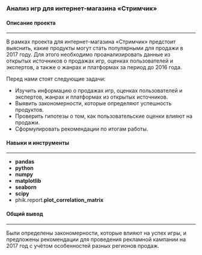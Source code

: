 ### Анализ игр для интернет-магазина «Стримчик»
#### Описание проекта
---
В рамках проекта для интернет-магазина «Стримчик» предстоит выяснить, какие продукты могут стать популярными для продажи в 2017 году. Для этого необходимо проанализировать данные из открытых источников о продажах игр, оценках пользователей и экспертов, а также о жанрах и платформах за период до 2016 года.

Перед нами стоят следующие задачи:
- Изучить информацию о продажах игр, оценках пользователей и экспертов, жанрах и платформах из открытых источников.
- Выявить закономерности, которые определяют успешность продуктов.
- Проверить гипотезы о том, как пользовательские оценки влияют на продажи.
- Сформулировать рекомендации по итогам работы.

#### Навыки и инструменты
---
- **pandas**
- **python**
- **numpy**
- **matplotlib**
- **seaborn**
- **scipy**
- phik.report.**plot_correlation_matrix**

#### Общий вывод
---
Были определены закономерности, которые влияют на успех игры, и предложены рекомендации для проведения рекламной кампании на 2017 год с учётом особенностей разных регионов продаж.
